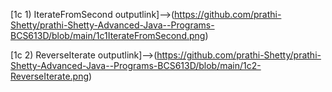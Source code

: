 [1c 1) IterateFromSecond outputlink]-->(https://github.com/prathi-Shetty/prathi-Shetty-Advanced-Java--Programs-BCS613D/blob/main/1c1IterateFromSecond.png)

[1c 2) ReverseIterate outputlink]-->(https://github.com/prathi-Shetty/prathi-Shetty-Advanced-Java--Programs-BCS613D/blob/main/1c2-ReverseIterate.png)
